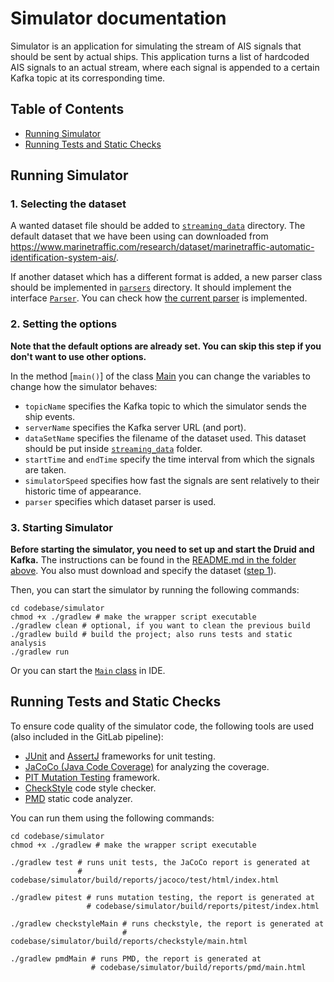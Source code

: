# Simulator documentation
Simulator is an application for simulating the stream of AIS signals that should be sent by actual ships. This application turns a list of hardcoded AIS signals to an actual stream, where each signal is appended to a certain Kafka topic at its corresponding time.

## Table of Contents
- [Running Simulator](#running-simulator)
- [Running Tests and Static Checks](#running-tests-and-static-checks)

## Running Simulator

### 1. Selecting the dataset

A wanted dataset file should be added to [`streaming_data`](streaming_data) directory. The default dataset that we have been using can downloaded from https://www.marinetraffic.com/research/dataset/marinetraffic-automatic-identification-system-ais/.

If another dataset which has a different format is added, a new parser class should be implemented in [`parsers`](src/main/java/parsers) directory. It should implement the interface [`Parser`](src/main/java/parsers/Parser.java). You can check how [the current parser](src/main/java/parsers/DEBSParser.java) is implemented.

### 2. Setting the options

**Note that the default options are already set. You can skip this step if you don't want to use other options.**

In the method [`main()`] of the class [Main](src/main/java/simulator/Main.java) you can change the variables to change how the simulator behaves:
- `topicName` specifies the Kafka topic to which the simulator sends the ship events.
- `serverName` specifies the Kafka server URL (and port).
- `dataSetName` specifies the filename of the dataset used. This dataset should be put inside [`streaming_data`](streaming_data) folder.
- `startTime` and `endTime` specify the time interval from which the signals are taken.
- `simulatorSpeed` specifies how fast the signals are sent relatively to their historic time of appearance.
- `parser` specifies which dataset parser is used.

### 3. Starting Simulator

**Before starting the simulator, you need to set up and start the Druid and Kafka.** The instructions can be found in the [README.md in the folder above](../README.md). You also must download and specify the dataset ([step 1](#1-selecting-the-dataset)).

Then, you can start the simulator by running the following commands:
```shell
cd codebase/simulator
chmod +x ./gradlew # make the wrapper script executable
./gradlew clean # optional, if you want to clean the previous build
./gradlew build # build the project; also runs tests and static analysis
./gradlew run 
```

Or you can start the [`Main` class](src/main/java/simulator/Main.java) in IDE.

## Running Tests and Static Checks

To ensure code quality of the simulator code, the following tools are used (also included in the GitLab pipeline):
- [JUnit](https://junit.org/junit5/) and [AssertJ](https://assertj.github.io/doc/) frameworks for unit testing.
- [JaCoCo (Java Code Coverage)](https://www.eclemma.org/jacoco/) for analyzing the coverage. 
- [PIT Mutation Testing](https://pitest.org/) framework.
- [CheckStyle](https://checkstyle.sourceforge.io/) code style checker.
- [PMD](https://pmd.github.io/) static code analyzer.

You can run them using the following commands:
```shell
cd codebase/simulator
chmod +x ./gradlew # make the wrapper script executable

./gradlew test # runs unit tests, the JaCoCo report is generated at
               # codebase/simulator/build/reports/jacoco/test/html/index.html

./gradlew pitest # runs mutation testing, the report is generated at
                 # codebase/simulator/build/reports/pitest/index.html

./gradlew checkstyleMain # runs checkstyle, the report is generated at 
                         # codebase/simulator/build/reports/checkstyle/main.html
                         
./gradlew pmdMain # runs PMD, the report is generated at
                  # codebase/simulator/build/reports/pmd/main.html
```
   

